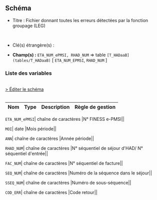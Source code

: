 ## Schéma


- Titre : Fichier donnant toutes les erreurs détectées par la fonction groupage (LEG)
<br />



- Clé(s) étrangère(s) : <br />

- **Champ(s) :** `ETA_NUM_ePMSI, RHAD_NUM`
  => table `[T_HADaaB](tables/T_HADaaB)` [ `ETA_NUM_EPMSI`, `RHAD_NUM` ]<br />

 
### Liste des variables
<br />
<div>
    <a href="https://gitlab.com/healthdatahub/applications-du-hdh/schema-snds/-/tree/master/schemas/PMSI HAD/T_HADaaLEG.json"
       target="_blank" rel="noopener noreferrer">> Éditer le schéma</a>
</div>
<br />

Nom | Type | Description | Règle de gestion
-|-|-|-



`ETA_NUM_ePMSI`| chaîne de caractères |N° FINESS e-PMSI||

`MOI`| date |Mois période||

`ANN`| chaîne de caractères |Année période||

`RHAD_NUM`| chaîne de caractères |N° séquentiel de séjour d'HAD/ N° séquentiel d'entrée||

`FAC_NUM`| chaîne de caractères |N° séquentiel de facture||

`SEQ_NUM`| chaîne de caractères |Numéro de la séquence dans le séjour||

`SSEQ_NUM`| chaîne de caractères |Numéro de sous-séquence||

`COD_ERR`| chaîne de caractères |Code retour||
